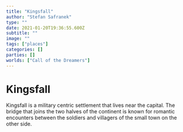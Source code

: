 ```yaml
---
title: "Kingsfall"
author: "Stefan Safranek"
type: ""
date: 2021-01-20T19:36:55.600Z
subtitle: ""
image: ""
tags: ["places"]
categories: []
parties: []
worlds: ["Call of the Dreamers"]
---
```


# Kingsfall

Kingsfall is a military centric settlement that lives near the capital. The bridge that joins the two halves of the continent is known for romantic encounters between the soldiers and villagers of the small town on the other side.
